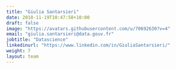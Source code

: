```yaml
---
title: "Giulia Santarsieri"
date: 2018-11-19T10:47:58+10:00
draft: false
image: "https://avatars.githubusercontent.com/u/70692630?v=4"
email: "giulia.santarsieri@data.gouv.fr"
jobtitle: "Datascience"
linkedinurl: "https://www.linkedin.com/in/GiuliaSantarsieri/"
weight: 7
layout: team
---
```

